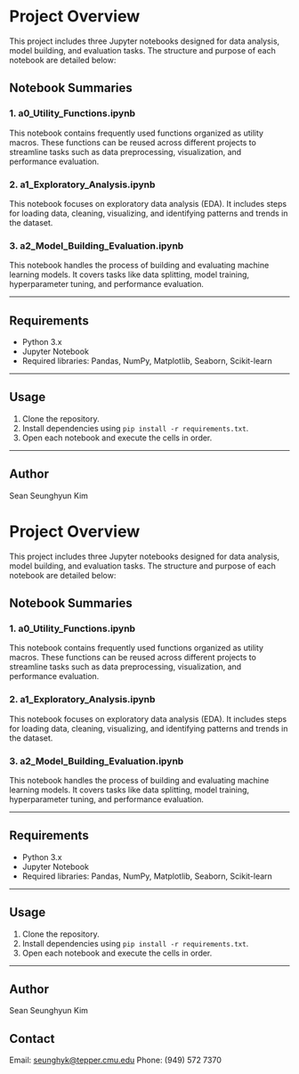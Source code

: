 # Project Overview

This project includes three Jupyter notebooks designed for data analysis, model building, and evaluation tasks. The structure and purpose of each notebook are detailed below:

## Notebook Summaries

### 1. a0_Utility_Functions.ipynb
This notebook contains frequently used functions organized as utility macros. These functions can be reused across different projects to streamline tasks such as data preprocessing, visualization, and performance evaluation.

### 2. a1_Exploratory_Analysis.ipynb
This notebook focuses on exploratory data analysis (EDA). It includes steps for loading data, cleaning, visualizing, and identifying patterns and trends in the dataset.

### 3. a2_Model_Building_Evaluation.ipynb
This notebook handles the process of building and evaluating machine learning models. It covers tasks like data splitting, model training, hyperparameter tuning, and performance evaluation.

---

## Requirements
- Python 3.x
- Jupyter Notebook
- Required libraries: Pandas, NumPy, Matplotlib, Seaborn, Scikit-learn

---

## Usage
1. Clone the repository.
2. Install dependencies using `pip install -r requirements.txt`.
3. Open each notebook and execute the cells in order.

---

## Author
Sean Seunghyun Kim

# Project Overview

This project includes three Jupyter notebooks designed for data analysis, model building, and evaluation tasks. The structure and purpose of each notebook are detailed below:

## Notebook Summaries

### 1. a0_Utility_Functions.ipynb
This notebook contains frequently used functions organized as utility macros. These functions can be reused across different projects to streamline tasks such as data preprocessing, visualization, and performance evaluation.

### 2. a1_Exploratory_Analysis.ipynb
This notebook focuses on exploratory data analysis (EDA). It includes steps for loading data, cleaning, visualizing, and identifying patterns and trends in the dataset.

### 3. a2_Model_Building_Evaluation.ipynb
This notebook handles the process of building and evaluating machine learning models. It covers tasks like data splitting, model training, hyperparameter tuning, and performance evaluation.

---

## Requirements
- Python 3.x
- Jupyter Notebook
- Required libraries: Pandas, NumPy, Matplotlib, Seaborn, Scikit-learn

---

## Usage
1. Clone the repository.
2. Install dependencies using `pip install -r requirements.txt`.
3. Open each notebook and execute the cells in order.

---

## Author
Sean Seunghyun Kim

## Contact
Email: seunghyk@tepper.cmu.edu
Phone: (949) 572 7370
